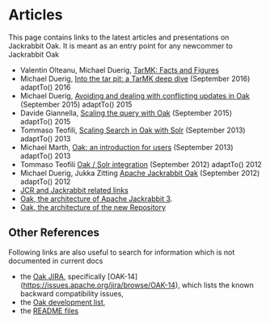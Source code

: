 <!--
   Licensed to the Apache Software Foundation (ASF) under one or more
   contributor license agreements.  See the NOTICE file distributed with
   this work for additional information regarding copyright ownership.
   The ASF licenses this file to You under the Apache License, Version 2.0
   (the "License"); you may not use this file except in compliance with
   the License.  You may obtain a copy of the License at

       http://www.apache.org/licenses/LICENSE-2.0

   Unless required by applicable law or agreed to in writing, software
   distributed under the License is distributed on an "AS IS" BASIS,
   WITHOUT WARRANTIES OR CONDITIONS OF ANY KIND, either express or implied.
   See the License for the specific language governing permissions and
   limitations under the License.
  -->
  
# Articles

This page contains links to the latest articles and presentations on Jackrabbit Oak. 
It is meant as an entry point for any newcommer to Jackrabbit Oak

* Valentin Olteanu, Michael Duerig, [TarMK: Facts and Figures](https://adapt.to/2017/en/schedule/tarmk--facts-and-figures.html)
* Michael Duerig, [Into the tar pit: a TarMK deep dive](https://adapt.to/2016/en/schedule/into-the-tar-pit--a-tarmk-deep-dive.html) (September 2016) adaptTo() 2016
* Michael Duerig, [Avoiding and dealing with conflicting updates in Oak](https://adapt.to/2015/en/schedule/avoiding-and-dealing-with-conflicting-updates-in-oak.html) (September 2015) adaptTo() 2015
* Davide Giannella, [Scaling the query with Oak](https://adapt.to/2015/en/schedule/scaling-the-query-with-oak.html) (September 2015) adaptTo() 2015
* Tommaso Teofili, [Scaling Search in Oak with Solr](https://adapt.to/2013/en/schedule/09_scalingsearch.html) (September 2013) adaptTo() 2013
* Michael Marth, [Oak: an introduction for users](https://adapt.to/2013/en/schedule/03_oakintro.html) (September 2013) adaptTo() 2013
* Tommaso Teofili [Oak / Solr integration](https://adapt.to/2012/en/schedule/oak-solr-integration.html) (September 2012) adaptTo() 2012
* Michael Duerig, Jukka Zitting [Apache Jackrabbit Oak](https://adapt.to/2012/en/schedule/apache-jackrabbit-oak.html) (September 2012) adaptTo() 2012
* [JCR and Jackrabbit related links](http://jackrabbit.apache.org/jcr/articles.html)
* [Oak, the architecture of Apache Jackrabbit 3](http://www.slideshare.net/jukka/oak-the-architecture-of-apache-jackrabbit-3).
* [Oak, the architecture of the new Repository](http://www.slideshare.net/MichaelDrig/oak-39377061)

## Other References

Following links are also useful to search for information which is not documented in current docs

* the [Oak JIRA](https://issues.apache.org/jira/browse/OAK), specifically [OAK-14]
  (https://issues.apache.org/jira/browse/OAK-14), which lists the known backward compatibility issues,
* the [Oak development list](http://jackrabbit.markmail.org/search/+list:org.apache.jackrabbit.oak-dev),
* the [README files](https://github.com/apache/jackrabbit-oak/blob/trunk/README.md)